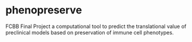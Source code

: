 # phenopreserve
FCBB Final Project
 a computational tool to predict the translational value of preclinical models based on preservation of immune cell phenotypes. 
